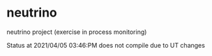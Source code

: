 # neutrino
neutrino project (exercise in process monitoring)

Status at 2021/04/05 03:46:PM
does not compile due to UT changes
